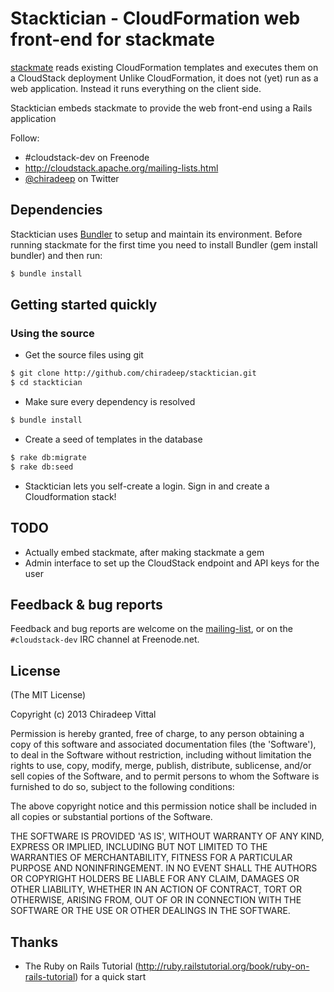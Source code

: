 # Stacktician - CloudFormation web front-end for stackmate

[stackmate](https://github.com/chiradeep/stackmate.git) reads existing CloudFormation templates 
and executes them on a CloudStack deployment
Unlike CloudFormation, it does not (yet) run as a web application. 
Instead it runs everything on the client side. 

Stacktician embeds stackmate to provide the web front-end using a Rails application


Follow:
* \#cloudstack-dev on Freenode
* <http://cloudstack.apache.org/mailing-lists.html>
* [@chiradeep](http://twitter.com/chiradeep) on Twitter

## Dependencies

Stacktician uses [Bundler](http://gembundler.com/) to setup and maintain its
environment. Before running stackmate for the first time you need to install
Bundler (gem install bundler) and then run:

```bash
$ bundle install

```


## Getting started quickly

### Using the source

* Get the source files using git

```bash
$ git clone http://github.com/chiradeep/stacktician.git
$ cd stacktician
```

* Make sure every dependency is resolved

```bash
$ bundle install
```

* Create a seed of templates in the database

```bash
$ rake db:migrate
$ rake db:seed
```

* Stacktician lets you self-create a login. Sign in and create a Cloudformation stack!


## TODO
* Actually embed stackmate, after making stackmate a gem
* Admin interface to set up the CloudStack endpoint and API keys for the user

## Feedback & bug reports

Feedback and bug reports are welcome on the [mailing-list](dev@cloudstack.apache.org), or on the `#cloudstack-dev` IRC channel at Freenode.net.

## License

(The MIT License)

Copyright (c) 2013 Chiradeep Vittal

Permission is hereby granted, free of charge, to any person obtaining
a copy of this software and associated documentation files (the
'Software'), to deal in the Software without restriction, including
without limitation the rights to use, copy, modify, merge, publish,
distribute, sublicense, and/or sell copies of the Software, and to
permit persons to whom the Software is furnished to do so, subject to
the following conditions:

The above copyright notice and this permission notice shall be
included in all copies or substantial portions of the Software.

THE SOFTWARE IS PROVIDED 'AS IS', WITHOUT WARRANTY OF ANY KIND,
EXPRESS OR IMPLIED, INCLUDING BUT NOT LIMITED TO THE WARRANTIES OF
MERCHANTABILITY, FITNESS FOR A PARTICULAR PURPOSE AND NONINFRINGEMENT.
IN NO EVENT SHALL THE AUTHORS OR COPYRIGHT HOLDERS BE LIABLE FOR ANY
CLAIM, DAMAGES OR OTHER LIABILITY, WHETHER IN AN ACTION OF CONTRACT,
TORT OR OTHERWISE, ARISING FROM, OUT OF OR IN CONNECTION WITH THE
SOFTWARE OR THE USE OR OTHER DEALINGS IN THE SOFTWARE.

## Thanks

- The Ruby on Rails Tutorial (http://ruby.railstutorial.org/book/ruby-on-rails-tutorial) for a quick start

